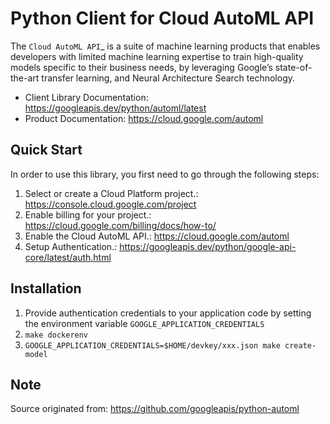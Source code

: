 
Python Client for Cloud AutoML API
==================================


The `Cloud AutoML API`_ is a suite of machine learning products that enables
developers with limited machine learning expertise to train high-quality models
specific to their business needs, by leveraging Google’s state-of-the-art
transfer learning, and Neural Architecture Search technology.

- Client Library Documentation: https://googleapis.dev/python/automl/latest
- Product Documentation:  https://cloud.google.com/automl



Quick Start
-----------

In order to use this library, you first need to go through the following steps:

1. Select or create a Cloud Platform project.: https://console.cloud.google.com/project
2. Enable billing for your project.: https://cloud.google.com/billing/docs/how-to/
3. Enable the Cloud AutoML API.: https://cloud.google.com/automl
4. Setup Authentication.: https://googleapis.dev/python/google-api-core/latest/auth.html



Installation
-----------
1. Provide authentication credentials to your application code by setting the environment variable `GOOGLE_APPLICATION_CREDENTIALS`
2. `make dockerenv`
3. `GOOGLE_APPLICATION_CREDENTIALS=$HOME/devkey/xxx.json make create-model`


Note
-----------
Source originated from: https://github.com/googleapis/python-automl
